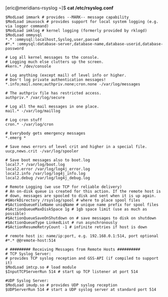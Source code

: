 [eric@meridians-rsyslog ~]$ **cat /etc/rsyslog.conf**

    $ModLoad immark # provides --MARK-- message capability
    $ModLoad imuxsock # provides support for local system logging (e.g. via logger command)
    $ModLoad imklog # kernel logging (formerly provided by rklogd)
    $ModLoad ommysql
    *.* :ommysql:localhost,Syslog,user,passwd
    #*.* :ommysql:database-server,database-name,database-userid,database-password
    
    # Log all kernel messages to the console.
    # Logging much else clutters up the screen.
    #kern.* /dev/console
    
    # Log anything (except mail) of level info or higher.
    # Don't log private authentication messages!
    *.info;mail.none;authpriv.none;cron.none -/var/log/messages
    
    # The authpriv file has restricted access.
    authpriv.* /var/log/secure
    
    # Log all the mail messages in one place.
    mail.* -/var/log/maillog
    
    # Log cron stuff
    cron.* -/var/log/cron
    
    # Everybody gets emergency messages
    *.emerg *
    
    # Save news errors of level crit and higher in a special file.
    uucp,news.crit -/var/log/spooler
    
    # Save boot messages also to boot.log
    local7.* /var/log/boot.log
    local2.error /var/log/log4j_error.log
    local2.info /var/log/log4j_info.log
    local2.debug /var/log/log4j_debug.log
    
    # Remote Logging (we use TCP for reliable delivery)
    # An on-disk queue is created for this action. If the remote host is
    # down, messages are spooled to disk and sent when it is up again.
    #$WorkDirectory /rsyslog/spool # where to place spool files
    #$ActionQueueFileName uniqName # unique name prefix for spool files
    #$ActionQueueMaxDiskSpace 1g # 1gb space limit (use as much as possible)
    #$ActionQueueSaveOnShutdown on # save messages to disk on shutdown
    #$ActionQueueType LinkedList # run asynchronously
    #$ActionResumeRetryCount -1 # infinite retries if host is down
    
    # remote host is: name/ip:port, e.g. 192.168.0.1:514, port optional
    #*.* @@remote-host:514
    
    # ######### Receiving Messages from Remote Hosts ##########
    # TCP Syslog Server:
    # provides TCP syslog reception and GSS-API (if compiled to support it)
    $ModLoad imtcp.so # load module
    $InputTCPServerRun 514 # start up TCP listener at port 514
    
    #UDP Syslog Server:
    $ModLoad imudp.so # provides UDP syslog reception
    $UDPServerRun 514 # start a UDP syslog server at standard port 514